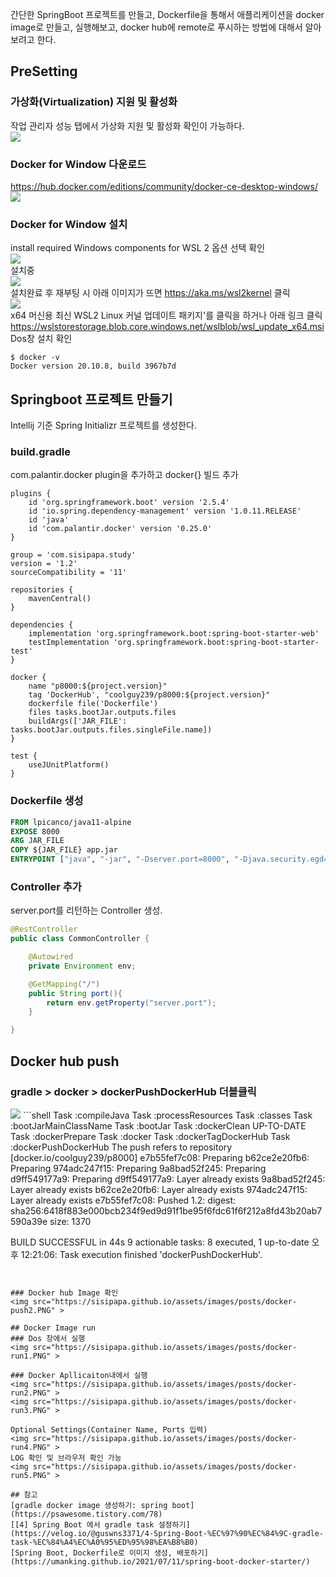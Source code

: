 간단한 SpringBoot 프로젝트를 만들고, Dockerfile을 통해서 애플리케이션을 docker image로 만들고, 실행해보고, docker hub에 remote로 푸시하는 방법에 대해서 알아보려고 한다.  

## PreSetting    
### 가상화(Virtualization) 지원 및 활성화  
작업 관리자 성능 탭에서 가상화 지원 및 활성화 확인이 가능하다.  
<img src="https://sisipapa.github.io/assets/images/posts/window-process.PNG" >   

### Docker for Window 다운로드  
<https://hub.docker.com/editions/community/docker-ce-desktop-windows/>  
<img src="https://sisipapa.github.io/assets/images/posts/docker-download.PNG" >  

### Docker for Window 설치
install required Windows components for WSL 2 옵션 선택 확인  
<img src="https://sisipapa.github.io/assets/images/posts/docker-install1.PNG" >  
설치중  
<img src="https://sisipapa.github.io/assets/images/posts/docker-install2.PNG" >  
설치완료 후 재부팅 시 아래 이미지가 뜨면 <https://aka.ms/wsl2kernel> 클릭  
<img src="https://sisipapa.github.io/assets/images/posts/docker-install3.PNG" >  
x64 머신용 최신 WSL2 Linux 커널 업데이트 패키지'를 클릭을 하거나 아래 링크 클릭  
<https://wslstorestorage.blob.core.windows.net/wslblob/wsl_update_x64.msi>  
Dos창 설치 확인  
```shell
$ docker -v
Docker version 20.10.8, build 3967b7d
```  

## Springboot 프로젝트 만들기
Intellij 기준 Spring Initializr 프로젝트를 생성한다.  

### build.gradle  
com.palantir.docker plugin을 추가하고 docker{} 빌드 추가  
```properties
plugins {
    id 'org.springframework.boot' version '2.5.4'
    id 'io.spring.dependency-management' version '1.0.11.RELEASE'
    id 'java'
    id 'com.palantir.docker' version '0.25.0'
}

group = 'com.sisipapa.study'
version = '1.2'
sourceCompatibility = '11'

repositories {
    mavenCentral()
}

dependencies {
    implementation 'org.springframework.boot:spring-boot-starter-web'
    testImplementation 'org.springframework.boot:spring-boot-starter-test'
}

docker {
    name "p8000:${project.version}"
    tag 'DockerHub', "coolguy239/p8000:${project.version}"
    dockerfile file('Dockerfile')
    files tasks.bootJar.outputs.files
    buildArgs(['JAR_FILE': tasks.bootJar.outputs.files.singleFile.name])
}

test {
    useJUnitPlatform()
}
```   
### Dockerfile 생성   
```dockerfile
FROM lpicanco/java11-alpine
EXPOSE 8000
ARG JAR_FILE
COPY ${JAR_FILE} app.jar
ENTRYPOINT ["java", "-jar", "-Dserver.port=8000", "-Djava.security.egd=file:/dev/./urandom", "/app.jar"]
```  

### Controller 추가  
server.port를 리턴하는 Controller 생성.  
```java
@RestController
public class CommonController {

    @Autowired
    private Environment env;

    @GetMapping("/")
    public String port(){
        return env.getProperty("server.port");
    }

}
```

## Docker hub push  
### gradle > docker > dockerPushDockerHub 더블클릭 
<img src="https://sisipapa.github.io/assets/images/posts/docker-push1.PNG" >  
```shell
Task :compileJava
Task :processResources
Task :classes
Task :bootJarMainClassName
Task :bootJar
Task :dockerClean UP-TO-DATE
Task :dockerPrepare
Task :docker
Task :dockerTagDockerHub
Task :dockerPushDockerHub
The push refers to repository [docker.io/coolguy239/p8000]
e7b55fef7c08: Preparing
b62ce2e20fb6: Preparing
974adc247f15: Preparing
9a8bad52f245: Preparing
d9ff549177a9: Preparing
d9ff549177a9: Layer already exists
9a8bad52f245: Layer already exists
b62ce2e20fb6: Layer already exists
974adc247f15: Layer already exists
e7b55fef7c08: Pushed
1.2: digest: sha256:6418f883e000bcb234f9ed9d91f1be95f6fdc61f6f212a8fd43b20ab7590a39e size: 1370

BUILD SUCCESSFUL in 44s
9 actionable tasks: 8 executed, 1 up-to-date
오후 12:21:06: Task execution finished 'dockerPushDockerHub'.
```   


### Docker hub Image 확인  
<img src="https://sisipapa.github.io/assets/images/posts/docker-push2.PNG" >  

## Docker Image run  
### Dos 창에서 실행  
<img src="https://sisipapa.github.io/assets/images/posts/docker-run1.PNG" >  

### Docker Apllicaiton내에서 실행  
<img src="https://sisipapa.github.io/assets/images/posts/docker-run2.PNG" >   
<img src="https://sisipapa.github.io/assets/images/posts/docker-run3.PNG" >      
  
Optional Settings(Container Name, Ports 입력)  
<img src="https://sisipapa.github.io/assets/images/posts/docker-run4.PNG" >   
LOG 확인 및 브라우저 확인 가능
<img src="https://sisipapa.github.io/assets/images/posts/docker-run5.PNG" >    

## 참고  
[gradle docker image 생성하기: spring boot](https://psawesome.tistory.com/78)  
[[4] Spring Boot 에서 gradle task 설정하기](https://velog.io/@guswns3371/4-Spring-Boot-%EC%97%90%EC%84%9C-gradle-task-%EC%84%A4%EC%A0%95%ED%95%98%EA%B8%B0)    
[Spring Boot, Dockerfile로 이미지 생성, 배포하기](https://umanking.github.io/2021/07/11/spring-boot-docker-starter/)  
